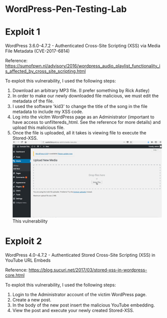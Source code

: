 # WordPress-Pen-Testing-Lab

# Exploit 1
WordPress 3.6.0-4.7.2 - Authenticated Cross-Site Scripting (XSS) via Media File Metadata (CVE-2017-6814)

Reference: https://sumofpwn.nl/advisory/2016/wordpress_audio_playlist_functionality_is_affected_by_cross_site_scripting.html

To exploit this vulnerability, I used the following steps:
  1. Download an arbitrary MP3 file. (I prefer something by Rick Astley)
  2. In order to make our newly downloaded file malicious, we must edit the metadata of the file.
  3. I used the software 'kid3' to change the title of the song in the file metadata to include my XSS code.
  4. Log into the vicitm WordPress page as an Administrator (important to have access to unfiltereds_html. See the reference for more details) and upload this malicious file.
  5. Once the file is uploaded, all it takes is viewing file to execute the Stored-XSS.
  ![](Exploit1.gif)
This vulnerability 

# Exploit 2
WordPress  4.0-4.7.2 - Authenticated Stored Cross-Site Scripting (XSS) in YouTube URL Embeds

Reference: https://blog.sucuri.net/2017/03/stored-xss-in-wordpress-core.html

To exploit this vulnerability, I used the following steps:
  1. Login to the Administrator account of the victim WordPress page.
  2. Create a new post.
  3. In the body of the new post insert the malicious YouTube embedding.
  4. View the post and execute your newly created Stored-XSS.
  
